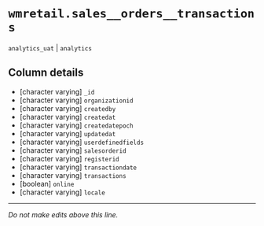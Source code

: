 # `wmretail.sales__orders__transactions`
`analytics_uat` | `analytics`

## Column details
* [character varying] `_id`
* [character varying] `organizationid`
* [character varying] `createdby`
* [character varying] `createdat`
* [character varying] `createdatepoch`
* [character varying] `updatedat`
* [character varying] `userdefinedfields`
* [character varying] `salesorderid`
* [character varying] `registerid`
* [character varying] `transactiondate`
* [character varying] `transactions`
* [boolean]   `online`
* [character varying] `locale`

-------------------------------------------------------------------------------
*Do not make edits above this line.*
